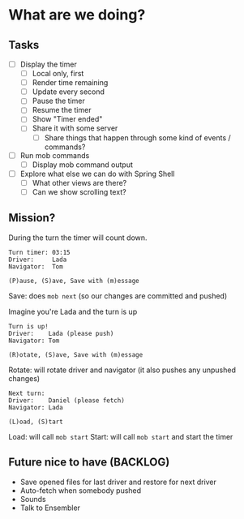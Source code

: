 # What are we doing?

## Tasks

- [ ] Display the timer
  - [ ] Local only, first
  - [ ] Render time remaining
  - [ ] Update every second
  - [ ] Pause the timer
  - [ ] Resume the timer
  - [ ] Show "Timer ended"
  - [ ] Share it with some server
    - [ ] Share things that happen through some kind of events / commands?
- [ ] Run mob commands
  - [ ] Display mob command output
- [ ] Explore what else we can do with Spring Shell
  - [ ] What other views are there?
  - [ ] Can we show scrolling text?

## Mission?

During the turn the timer will count down.
```text
Turn timer: 03:15
Driver:     Lada
Navigator:  Tom

(P)ause, (S)ave, Save with (m)essage
```

Save: does `mob next` (so our changes are committed and pushed)

Imagine you're Lada and the turn is up

```text
Turn is up!
Driver:    Lada (please push)
Navigator: Tom

(R)otate, (S)ave, Save with (m)essage
```

Rotate: will rotate driver and navigator (it also pushes any unpushed changes)

```text
Next turn:
Driver:    Daniel (please fetch)
Navigator: Lada

(L)oad, (S)tart
```

Load: will call `mob start`
Start: will call `mob start` and start the timer

## Future nice to have (BACKLOG)

- Save opened files for last driver and restore for next driver
- Auto-fetch when somebody pushed
- Sounds
- Talk to Ensembler